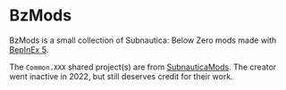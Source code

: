 # BzMods

BzMods is a small collection of Subnautica: Below Zero mods made with [BepInEx 5](https://github.com/BepInEx/BepInEx).


The `Common.XXX` shared project(s) are from [SubnauticaMods](https://github.com/zorgesho/SubnauticaMods/tree/master). The creator went inactive in 2022, but still deserves
credit for their work.